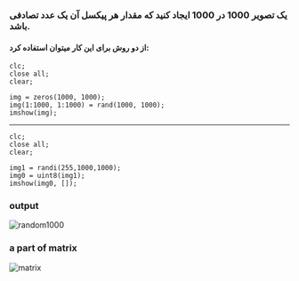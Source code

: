 ### یک تصویر 1000 در 1000 ایجاد کنید که مقدار هر پیکسل آن یک عدد تصادفی باشد.
#### از دو روش برای این کار میتوان استفاده کرد:

```
clc;
close all;
clear;

img = zeros(1000, 1000);
img(1:1000, 1:1000) = rand(1000, 1000);
imshow(img);
```
-------------------

```
clc;
close all;
clear;

img1 = randi(255,1000,1000);
img0 = uint8(img1);
imshow(img0, []);
```

### output

![random1000]()

### a part of matrix

![matrix]()
